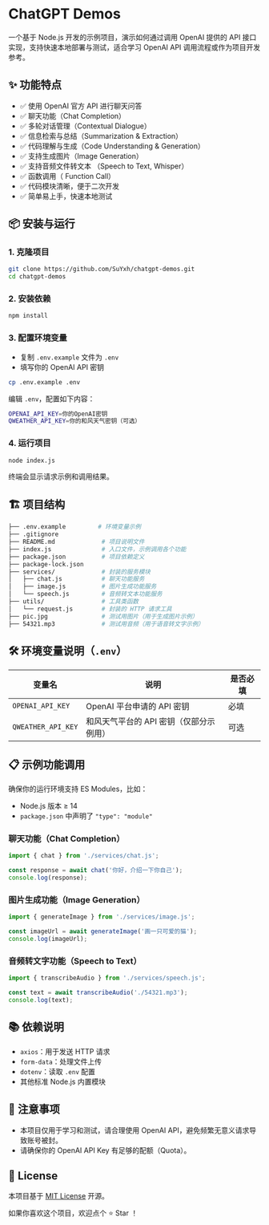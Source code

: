 # ChatGPT Demos

一个基于 Node.js 开发的示例项目，演示如何通过调用 OpenAI 提供的 API 接口实现，支持快速本地部署与测试，适合学习 OpenAI API 调用流程或作为项目开发参考。



## ✨ 功能特点

- ✅ 使用 OpenAI 官方 API 进行聊天问答
- ✅ 聊天功能（Chat Completion）
- ✅ 多轮对话管理（Contextual Dialogue）
- ✅ 信息检索与总结（Summarization & Extraction）
- ✅ 代码理解与生成（Code Understanding & Generation）
- ✅ 支持生成图片（Image Generation）
- ✅ 支持音频文件转文本 （Speech to Text, Whisper）
- ✅ 函数调用（ Function Call）
- ✅ 代码模块清晰，便于二次开发
- ✅ 简单易上手，快速本地测试



## 📦 安装与运行

### 1. 克隆项目

```bash
git clone https://github.com/SuYxh/chatgpt-demos.git
cd chatgpt-demos
```

### 2. 安装依赖

```bash
npm install
```

### 3. 配置环境变量

- 复制 `.env.example` 文件为 `.env`
- 填写你的 OpenAI API 密钥

```bash
cp .env.example .env
```

编辑 `.env`，配置如下内容：

```bash
OPENAI_API_KEY=你的OpenAI密钥
QWEATHER_API_KEY=你的和风天气密钥（可选）
```

### 4. 运行项目

```bash
node index.js
```

终端会显示请求示例和调用结果。



## 🏗️ 项目结构

```bash
├── .env.example         # 环境变量示例
├── .gitignore
├── README.md             # 项目说明文件
├── index.js              # 入口文件，示例调用各个功能
├── package.json          # 项目依赖定义
├── package-lock.json
├── services/             # 封装的服务模块
│   ├── chat.js           # 聊天功能服务
│   ├── image.js          # 图片生成功能服务
│   └── speech.js         # 音频转文本功能服务
├── utils/                # 工具类函数
│   └── request.js        # 封装的 HTTP 请求工具
├── pic.jpg               # 测试用图片（用于生成图片示例）
├── 54321.mp3             # 测试用音频（用于语音转文字示例）
```



## 🛠️ 环境变量说明（`.env`）

| 变量名             | 说明                                    | 是否必填 |
| ------------------ | --------------------------------------- | -------- |
| `OPENAI_API_KEY`   | OpenAI 平台申请的 API 密钥              | 必填     |
| `QWEATHER_API_KEY` | 和风天气平台的 API 密钥（仅部分示例用） | 可选     |



## 📋 示例功能调用

确保你的运行环境支持 ES Modules，比如：

- Node.js 版本 ≥ 14
- `package.json` 中声明了 `"type": "module"`

### 聊天功能（Chat Completion）

```js
import { chat } from './services/chat.js';

const response = await chat('你好，介绍一下你自己');
console.log(response);
```

### 图片生成功能（Image Generation）

```js
import { generateImage } from './services/image.js';

const imageUrl = await generateImage('画一只可爱的猫');
console.log(imageUrl);
```

### 音频转文字功能（Speech to Text）

```js
import { transcribeAudio } from './services/speech.js';

const text = await transcribeAudio('./54321.mp3');
console.log(text);
```



## 📚 依赖说明

- `axios`：用于发送 HTTP 请求
- `form-data`：处理文件上传
- `dotenv`：读取 `.env` 配置
- 其他标准 Node.js 内置模块

## 📌 注意事项

- 本项目仅用于学习和测试，请合理使用 OpenAI API，避免频繁无意义请求导致账号被封。
- 请确保你的 OpenAI API Key 有足够的配额（Quota）。



## 📄 License

本项目基于 [MIT License](https://opensource.org/licenses/MIT) 开源。


 如果你喜欢这个项目，欢迎点个 ⭐ Star ！